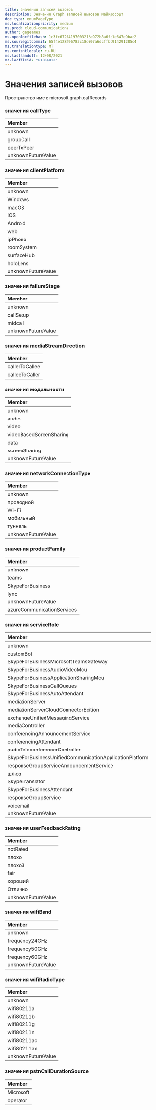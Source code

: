 ```yaml
---
title: Значения записей вызовов
description: Значения Graph записей вызовов Майкрософт
doc_type: enumPageType
ms.localizationpriority: medium
ms.prod: cloud-communications
author: gageames
ms.openlocfilehash: 1c3fc672f4197003212a972b8a6fc1e647e9bac2
ms.sourcegitcommit: 65f4e128f96783c18d607a6dcffbc914291285d4
ms.translationtype: MT
ms.contentlocale: ru-RU
ms.lasthandoff: 12/08/2021
ms.locfileid: "61334013"
---
```

# <a name="call-records-enum-values"></a>Значения записей вызовов

Пространство имен: microsoft.graph.callRecords

### <a name="calltype-values"></a>значения callType

| Member
|:--------------
| unknown
| groupCall
| peerToPeer
| unknownFutureValue

### <a name="clientplatform-values"></a>значения clientPlatform

| Member
|:--------------
| unknown
| Windows
| macOS
| iOS
| Android
| web
| ipPhone
| roomSystem
| surfaceHub
| holoLens
| unknownFutureValue

### <a name="failurestage-values"></a>значения failureStage

| Member
|:--------------
| unknown
| callSetup
| midcall
| unknownFutureValue

### <a name="mediastreamdirection-values"></a>значения mediaStreamDirection

| Member
|:--------------
| callerToCallee
| calleeToCaller

### <a name="modality-values"></a>значения модальности

| Member
|:--------------
| unknown
| audio
| video
| videoBasedScreenSharing
| data
| screenSharing
| unknownFutureValue

### <a name="networkconnectiontype-values"></a>значения networkConnectionType

| Member
|:--------------
| unknown
| проводной
| Wi-Fi
| мобильный
| туннель
| unknownFutureValue

### <a name="productfamily-values"></a>значения productFamily

| Member
|:--------------
| unknown
| teams
| SkypeForBusiness
| lync
| unknownFutureValue
| azureCommunicationServices

### <a name="servicerole-values"></a>значения serviceRole

| Member
|:--------------
| unknown
| customBot
| SkypeForBusinessMicrosoftTeamsGateway
| SkypeForBusinessAudioVideoMcu
| SkypeForBusinessApplicationSharingMcu
| SkypeForBusinessCallQueues
| SkypeForBusinessAutoAttendant
| mediationServer
| mediationServerCloudConnectorEdition
| exchangeUnifiedMessagingService
| mediaController
| conferencingAnnouncementService
| conferencingAttendant
| audioTeleconferencerController
| SkypeForBusinessUnifiedCommunicationApplicationPlatform
| responseGroupServiceAnnouncementService
| шлюз
| SkypeTranslator
| SkypeForBusinessAttendant
| responseGroupService
| voicemail
| unknownFutureValue

### <a name="userfeedbackrating-values"></a>значения userFeedbackRating

| Member
|:--------------
| notRated
| плохо
| плохой
| fair
| хороший
| Отлично
| unknownFutureValue

### <a name="wifiband-values"></a>значения wifiBand

| Member
|:--------------
| unknown
| frequency24GHz
| frequency50GHz
| frequency60GHz
| unknownFutureValue

### <a name="wifiradiotype-values"></a>значения wifiRadioType

| Member
|:--------------
| unknown
| wifi80211a
| wifi80211b
| wifi80211g
| wifi80211n
| wifi80211ac
| wifi80211ax
| unknownFutureValue

### <a name="pstncalldurationsource-values"></a>значения pstnCallDurationSource 

|Member|
|:---|
|Microsoft|
|operator|

<!--
{
  "type": "#page.annotation",
  "namespace": "microsoft.graph.callRecords"
}
-->

